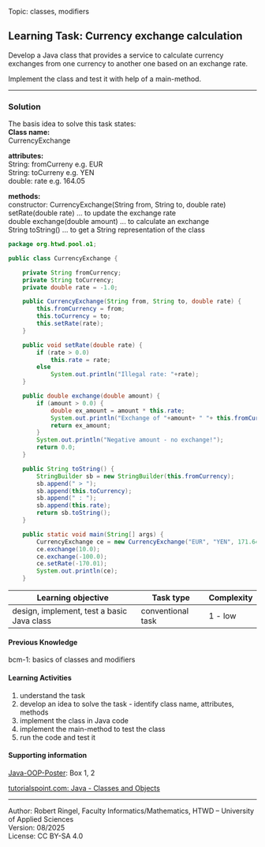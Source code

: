 Topic: classes, modifiers

## Learning Task: Currency exchange calculation

Develop a Java class that provides a service to calculate currency exchanges from one currency to another one based on an exchange rate.

Implement the class and test it with help of a main-method.

---------------------------------------

### Solution

The basis idea to solve this task states:  
**Class name:**  
CurrencyExchange  

**attributes:**   
String: fromCurreny e.g. EUR  
String: toCurreny e.g. YEN  
double: rate e.g. 164.05  

**methods:**   
constructor: CurrencyExchange(String from, String to, double rate)  
setRate(double rate) ... to update the exchange rate   
double exchange(double amount) ... to calculate an exchange  
String toString() ... to get a String representation of the class

``` java
package org.htwd.pool.o1;

public class CurrencyExchange {

    private String fromCurrency;
    private String toCurrency;
    private double rate = -1.0;

    public CurrencyExchange(String from, String to, double rate) {
        this.fromCurrency = from;
        this.toCurrency = to;
        this.setRate(rate);
    }

    public void setRate(double rate) {
        if (rate > 0.0)
            this.rate = rate;
        else
            System.out.println("Illegal rate: "+rate);
    }

    public double exchange(double amount) {
        if (amount > 0.0) {
            double ex_amount = amount * this.rate;
            System.out.println("Exchange of "+amount+ " "+ this.fromCurrency+" yields "+ ex_amount+" "+this.toCurrency);
            return ex_amount;
        }
        System.out.println("Negative amount - no exchange!");
        return 0.0;
    }

    public String toString() {
        StringBuilder sb = new StringBuilder(this.fromCurrency);
        sb.append(" > ");
        sb.append(this.toCurrency);
        sb.append(" : ");
        sb.append(this.rate);
        return sb.toString();
    }

    public static void main(String[] args) {
        CurrencyExchange ce = new CurrencyExchange("EUR", "YEN", 171.64);
        ce.exchange(10.0);
        ce.exchange(-100.0);
        ce.setRate(-170.01);
        System.out.println(ce);
    }
```

| **Learning objective**                         | **Task type**     | **Complexity** |
| ---------------------------------------------- | ----------------- | -------------- |
| design, implement, test a basic Java class     | conventional task | 1 - low        |  

#### Previous Knowledge

bcm-1: basics of classes and modifiers  

#### Learning Activities

1) understand the task
2) develop an idea to solve the task - identify class name, attributes, methods
3) implement the class in Java code
4) implement the main-method to test the class
5) run the code and test it

#### Supporting information

[Java-OOP-Poster](../JavaPosterOOP_engl.pdf): Box 1, 2

[tutorialspoint.com: Java - Classes and Objects](https://www.tutorialspoint.com/java/java_object_classes.htm)  

---------------------------------------
Author: Robert Ringel, Faculty Informatics/Mathematics, HTWD – University of Applied Sciences  
Version: 08/2025            
License: CC BY-SA 4.0
